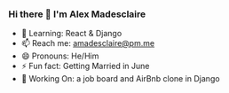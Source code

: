 ### Hi there 👋 I'm Alex Madesclaire

- 🌱 Learning: React & Django
- 📫 Reach me: amadesclaire@pm.me 
- 😄 Pronouns: He/Him
- ⚡ Fun fact: Getting Married in June
- 🔭 Working On: a job board and AirBnb clone in Django 


<!--
- 🔭 Working On: a job board for Data (Science/Engineering/Analyst) Roles written in Django 
- 👯 I’m looking to collaborate on Python
- 💬 Ask me about ...
- 🤔 I’m looking for help with GeoDjango
-->


